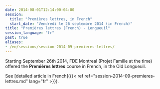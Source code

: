 ```yaml
---
date: 2014-08-01T12:14:00-04:00
session:
  title: "Premières lettres, in French"
  start_date: "Vendredi le 26 septembre 2014 (in French)"
title: "Premières lettres (French) - Longueuil"
session_language: "fr"
past: true
aliases:
- /en/sessions/session-2014-09-premieres-lettres/
---
```


Starting September 26th 2014, FDE Montreal (Projet Famille at the time) offered
the **Premières lettres** course in French, in the Old Longueuil.

See [detailed article in French]({{< ref ref="session-2014-09-premieres-lettres.md" lang="fr" >}}).
